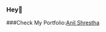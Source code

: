 


### Hey👋 
###Check My Portfolio:[Anil Shrestha](https://anilshrestha2400.github.io/My-Portfolio/)
